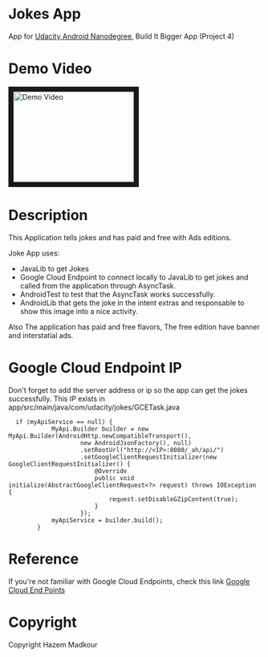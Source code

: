 # Jokes App
App for [Udacity Android Nanodegree](https://www.udacity.com/course/android-developer-nanodegree-by-google--nd801), Build It Bigger App (Project 4)

# Demo Video
<a href="http://www.youtube.com/watch?feature=player_embedded&v=SjPsIqJ6mJY
" target="_blank"><img src="http://img.youtube.com/vi/SjPsIqJ6mJY/0.jpg" 
alt="Demo Video" width="240" height="180" border="10" /></a>

# Description
This Application tells jokes and has paid and free with Ads editions.

Joke App uses:
* JavaLib to get Jokes
* Google Cloud Endpoint to connect locally to JavaLib to get jokes and called from the application through AsyncTask.
* AndroidTest to test that the AsyncTask works successfully.
* AndroidLib that gets the joke in the intent extras and responsable to show this image into a nice activity.

Also The application has paid and free flavors, The free edition have banner and interstatial ads.

# Google Cloud Endpoint IP
Don't forget to add the server address or ip so the app can get the jokes successfully.
This IP exists in app/src/main/java/com/udacity/jokes/GCETask.java
```
  if (myApiService == null) {
            MyApi.Builder builder = new MyApi.Builder(AndroidHttp.newCompatibleTransport(),
                    new AndroidJsonFactory(), null)
                    .setRootUrl("http://<IP>:8080/_ah/api/")
                    .setGoogleClientRequestInitializer(new GoogleClientRequestInitializer() {
                        @Override
                        public void initialize(AbstractGoogleClientRequest<?> request) throws IOException {
                            request.setDisableGZipContent(true);
                        }
                    });
            myApiService = builder.build();
        }
```
                    
# Reference
If you're not familiar with Google Cloud Endpoints, check this link
[Google Cloud End Points](https://github.com/GoogleCloudPlatform/gradle-appengine-templates/tree/master/HelloEndpoints)

# Copyright
Copyright Hazem Madkour
